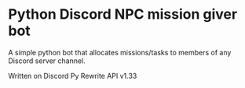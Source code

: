 # Python Discord NPC mission giver bot
 A simple python bot that allocates missions/tasks to members of any Discord server channel.

 Written on Discord Py Rewrite API v1.33
